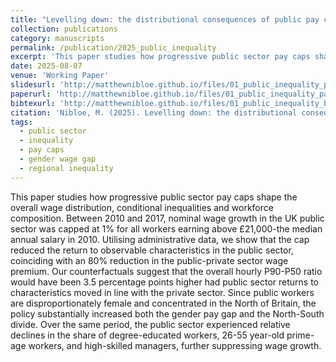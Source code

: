 ```yaml
---
title: "Levelling down: the distributional consequences of public pay caps"
collection: publications
category: manuscripts
permalink: /publication/2025_public_inequality
excerpt: 'This paper studies how progressive public sector pay caps shape the overall wage distribution, conditional inequalities and workforce composition. Between 2010 and 2017, nominal wage growth in the UK public sector was capped at 1% for all workers earning above £21,000-the median annual salary in 2010. Utilising administrative data, we show that the cap reduced the return to observable characteristics in the public sector, coinciding with an 80% reduction in the public-private sector wage premium. Our counterfactuals suggest that the overall hourly P90-P50 ratio would have been 3.5 percentage points higher had public sector returns to characteristics moved in line with the private sector. Since public workers are disproportionately female and concentrated in the North of Britain, the policy substantially increased both the gender pay gap and the North-South divide. Over the same period, the public sector experienced relative declines in the share of degree-educated workers, 26-55 year-old prime-age workers, and high-skilled managers, further suppressing wage growth.'
date: 2025-08-07
venue: 'Working Paper'
slidesurl: 'http://matthewnibloe.github.io/files/01_public_inequality_pres.pdf'
paperurl: 'http://matthewnibloe.github.io/files/01_public_inequality_paper.pdf'
bibtexurl: 'http://matthewnibloe.github.io/files/01_public_inequality_bib.txt'
citation: 'Nibloe, M. (2025). Levelling down: the distributional consequences of public pay caps. 25/27. London: Institute for Fiscal Studies. Available at: https://ifs.org.uk/publications/levelling-down-distributional-consequences-public-pay-caps.'
tags:
  - public sector
  - inequality
  - pay caps
  - gender wage gap
  - regional inequality
---
```

This paper studies how progressive public sector pay caps shape the overall wage distribution, conditional inequalities and workforce composition. Between 2010 and 2017, nominal wage growth in the UK public sector was capped at 1% for all workers earning above £21,000-the median annual salary in 2010. Utilising administrative data, we show that the cap reduced the return to observable characteristics in the public sector, coinciding with an 80% reduction in the public-private sector wage premium. Our counterfactuals suggest that the overall hourly P90-P50 ratio would have been 3.5 percentage points higher had public sector returns to characteristics moved in line with the private sector. Since public workers are disproportionately female and concentrated in the North of Britain, the policy substantially increased both the gender pay gap and the North-South divide. Over the same period, the public sector experienced relative declines in the share of degree-educated workers, 26-55 year-old prime-age workers, and high-skilled managers, further suppressing wage growth.
